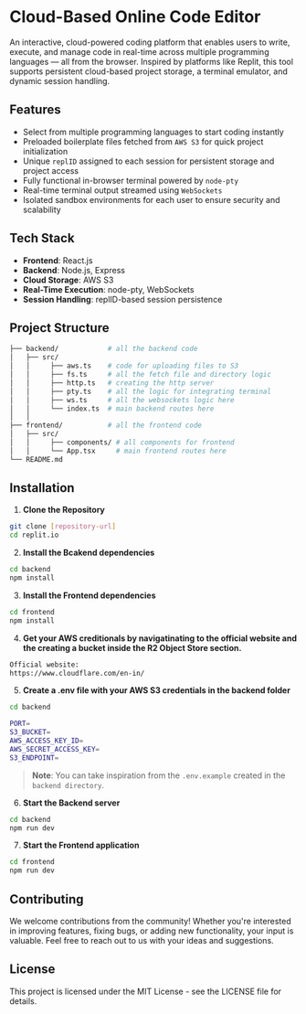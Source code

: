 # Cloud-Based Online Code Editor

An interactive, cloud-powered coding platform that enables users to write, execute, and manage code in real-time across multiple programming languages — all from the browser. Inspired by platforms like Replit, this tool supports persistent cloud-based project storage, a terminal emulator, and dynamic session handling.

## Features

- Select from multiple programming languages to start coding instantly
- Preloaded boilerplate files fetched from `AWS S3` for quick project initialization
- Unique `replID` assigned to each session for persistent storage and project access
- Fully functional in-browser terminal powered by `node-pty`
- Real-time terminal output streamed using `WebSockets`
- Isolated sandbox environments for each user to ensure security and scalability

## Tech Stack

- **Frontend**: React.js
- **Backend**: Node.js, Express
- **Cloud Storage**: AWS S3
- **Real-Time Execution**: node-pty, WebSockets
- **Session Handling**: replID-based session persistence

## Project Structure

```bash
├── backend/            # all the backend code
│   ├── src/           
│   │     ├── aws.ts    # code for uploading files to S3 
│   │     ├── fs.ts     # all the fetch file and directory logic
│   │     ├── http.ts   # creating the http server  
│   │     ├── pty.ts    # all the logic for integrating terminal
│   │     ├── ws.ts     # all the websockets logic here
│   │     └── index.ts  # main backend routes here 
│   │ 
├── frontend/           # all the frontend code 
│   ├── src/        
│   │     ├── components/ # all components for frontend          
│   │     └── App.tsx     # main frontend routes here        
└── README.md
```

## Installation

1. **Clone the Repository**

```bash
git clone [repository-url]
cd replit.io
```

2. **Install the Bcakend dependencies**

```bash
cd backend
npm install
```

3. **Install the Frontend dependencies**

```bash
cd frontend
npm install
```

4. **Get your AWS creditionals by navigatinating to the official website and the creating a bucket inside the R2 Object Store section.**

```bash
Official website: 
https://www.cloudflare.com/en-in/
```

5. **Create a .env file with your AWS S3 credentials in the backend folder**

```bash
cd backend
```

```bash
PORT=
S3_BUCKET=
AWS_ACCESS_KEY_ID=
AWS_SECRET_ACCESS_KEY=
S3_ENDPOINT=
```

> **Note**: You can take inspiration from the `.env.example` created in the `backend directory`.

6. **Start the Backend server**

```bash
cd backend
npm run dev
```

7. **Start the Frontend application**

```bash
cd frontend
npm run dev
```

## Contributing

We welcome contributions from the community! Whether you're interested in improving features, fixing bugs, or adding new functionality, your input is valuable. Feel free to reach out to us with your ideas and suggestions.

## License
This project is licensed under the MIT License - see the LICENSE file for details.